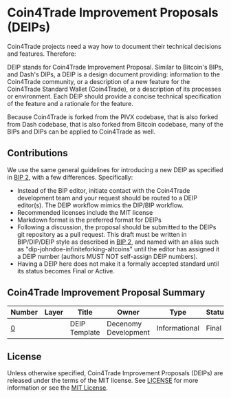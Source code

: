 # Coin4Trade Improvement Proposals (DEIPs)

Coin4Trade projects need a way how to document their technical decisions and features. Therefore:

DEIP stands for Coin4Trade Improvement Proposal. Similar to Bitcoin's BIPs, and Dash's DIPs, a DEIP is a design document providing: information to the Coin4Trade community, or a description of a new feature for the Coin4Trade Standard Wallet (Coin4Trade), or a description of its processes or environment. Each DEIP should provide a concise technical specification of the feature and a rationale for the feature.

Because Coin4Trade is forked from the PIVX codebase, that is also forked from Dash codebase, that is also forked from Bitcoin codebase, many of the BIPs and DIPs can be applied to Coin4Trade as well. 

## Contributions

We use the same general guidelines for introducing a new DEIP as specified in [BIP 2](https://github.com/bitcoin/bips/blob/master/bip-0002.mediawiki), with a few differences. Specifically:

* Instead of the BIP editor, initiate contact with the Coin4Trade development team and your request should be routed to a DEIP editor(s). The DEIP workflow mimics the DIP/BIP workflow.
* Recommended licenses include the MIT license
* Markdown format is the preferred format for DEIPs
* Following a discussion, the proposal should be submitted to the DEIPs git repository as a pull request. This draft must be written in BIP/DIP/DEIP style as described in [BIP 2](https://github.com/bitcoin/bips/blob/master/bip-0002.mediawiki), and named with an alias such as "dip-johndoe-infiniteforking-altcoins" until the editor has assigned it a DEIP number (authors MUST NOT self-assign DEIP numbers).
* Having a DEIP here does not make it a formally accepted standard until its status becomes Final or Active.

## Coin4Trade Improvement Proposal Summary

Number | Layer | Title | Owner | Type | Status
--- | --- | --- | --- | --- | ---
[0](DEIP0000.md) |  | DEIP Template | Decenomy Development | Informational | Final

## License

Unless otherwise specified, Coin4Trade Improvement Proposals (DEIPs) are released under the terms of the MIT license. See [LICENSE](LICENSE) for more information or see the [MIT License](https://opensource.org/licenses/MIT).
